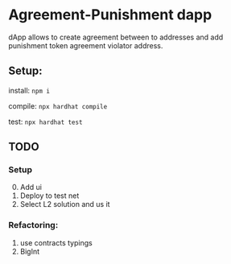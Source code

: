 # Agreement-Punishment dapp

dApp allows to create agreement between to addresses and add punishment token agreement violator address.

## Setup:

install:
`npm i`

compile:
`npx hardhat compile`

test: 
`npx hardhat test`

## TODO

### Setup

0. Add ui
1. Deploy to test net
2. Select L2 solution and us it

### Refactoring: 

1. use contracts typings
2. BigInt
